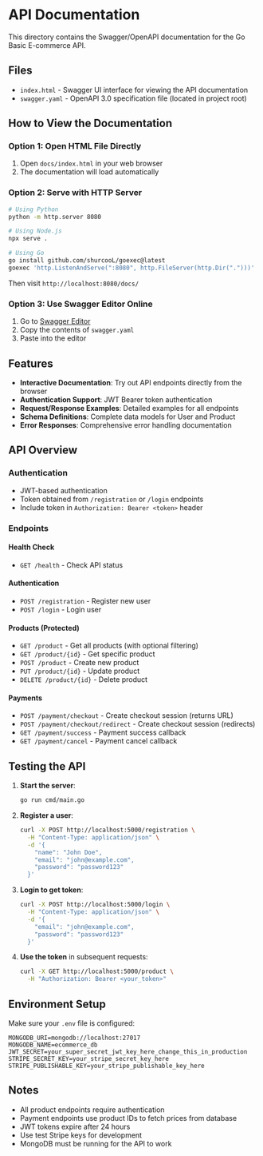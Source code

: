 # API Documentation

This directory contains the Swagger/OpenAPI documentation for the Go Basic E-commerce API.

## Files

- `index.html` - Swagger UI interface for viewing the API documentation
- `swagger.yaml` - OpenAPI 3.0 specification file (located in project root)

## How to View the Documentation

### Option 1: Open HTML File Directly

1. Open `docs/index.html` in your web browser
2. The documentation will load automatically

### Option 2: Serve with HTTP Server

```bash
# Using Python
python -m http.server 8080

# Using Node.js
npx serve .

# Using Go
go install github.com/shurcooL/goexec@latest
goexec 'http.ListenAndServe(":8080", http.FileServer(http.Dir(".")))'
```

Then visit `http://localhost:8080/docs/`

### Option 3: Use Swagger Editor Online

1. Go to [Swagger Editor](https://editor.swagger.io/)
2. Copy the contents of `swagger.yaml`
3. Paste into the editor

## Features

- **Interactive Documentation**: Try out API endpoints directly from the browser
- **Authentication Support**: JWT Bearer token authentication
- **Request/Response Examples**: Detailed examples for all endpoints
- **Schema Definitions**: Complete data models for User and Product
- **Error Responses**: Comprehensive error handling documentation

## API Overview

### Authentication

- JWT-based authentication
- Token obtained from `/registration` or `/login` endpoints
- Include token in `Authorization: Bearer <token>` header

### Endpoints

#### Health Check

- `GET /health` - Check API status

#### Authentication

- `POST /registration` - Register new user
- `POST /login` - Login user

#### Products (Protected)

- `GET /product` - Get all products (with optional filtering)
- `GET /product/{id}` - Get specific product
- `POST /product` - Create new product
- `PUT /product/{id}` - Update product
- `DELETE /product/{id}` - Delete product

#### Payments

- `POST /payment/checkout` - Create checkout session (returns URL)
- `POST /payment/checkout/redirect` - Create checkout session (redirects)
- `GET /payment/success` - Payment success callback
- `GET /payment/cancel` - Payment cancel callback

## Testing the API

1. **Start the server**:

   ```bash
   go run cmd/main.go
   ```

2. **Register a user**:

   ```bash
   curl -X POST http://localhost:5000/registration \
     -H "Content-Type: application/json" \
     -d '{
       "name": "John Doe",
       "email": "john@example.com",
       "password": "password123"
     }'
   ```

3. **Login to get token**:

   ```bash
   curl -X POST http://localhost:5000/login \
     -H "Content-Type: application/json" \
     -d '{
       "email": "john@example.com",
       "password": "password123"
     }'
   ```

4. **Use the token** in subsequent requests:
   ```bash
   curl -X GET http://localhost:5000/product \
     -H "Authorization: Bearer <your_token>"
   ```

## Environment Setup

Make sure your `.env` file is configured:

```env
MONGODB_URI=mongodb://localhost:27017
MONGODB_NAME=ecommerce_db
JWT_SECRET=your_super_secret_jwt_key_here_change_this_in_production
STRIPE_SECRET_KEY=your_stripe_secret_key_here
STRIPE_PUBLISHABLE_KEY=your_stripe_publishable_key_here
```

## Notes

- All product endpoints require authentication
- Payment endpoints use product IDs to fetch prices from database
- JWT tokens expire after 24 hours
- Use test Stripe keys for development
- MongoDB must be running for the API to work
